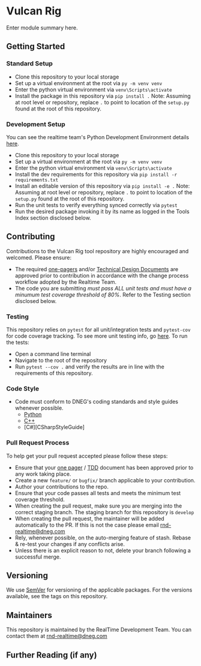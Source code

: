 
# Vulcan Rig

Enter module summary here.

## Getting Started

### Standard Setup

- Clone this repository to your local storage
- Set up a virtual environment at the root via `py -m venv venv`
- Enter the python virtual environment via `venv\Scripts\activate`
- Install the package in this repository via `pip install .`
    Note: Assuming at root level or repository, replace `.` to point to location
    of the `setup.py` found at the root of this repository.

### Development Setup
You can see the realtime team's Python Development Environment details [here][PythonEnvSetup].
- Clone this repository to your local storage
- Set up a virtual environment at the root via `py -m venv venv`
- Enter the python virtual environment via `venv\Scripts\activate`
- Install the dev requirements for this repository via `pip install -r requirements.txt`
- Install an editable version of this repository via `pip install -e .`
    Note: Assuming at root level or repository, replace `.` to point to location
    of the `setup.py` found at the root of this repository.
- Run the unit tests to verify everything synced correctly via `pytest`
- Run the desired package invoking it by its name as logged in the Tools Index
   section disclosed below.

## Contributing

Contributions to the Vulcan Rig tool repository are highly encouraged
and welcomed. Please ensure:
- The required [one-pagers][RealtimeOnePager] and/or [Technical Design Documents][RealtimeTDD]
    are approved prior to contribution in accordance with the change process workflow
    adopted by the Realtime Team.
- The code you are submitting *must pass ALL unit tests and must have a minumum test coverage
    threshold of 80%*. Refer to the Testing section disclosed below.

### Testing

This repository relies on `pytest` for all unit/integration tests and `pytest-cov` for
code coverage tracking. To see more unit testing info, go [here][UnitTestingLink]. To run the tests:
- Open a command line terminal
- Navigate to the root of the repository
- Run `pytest --cov .` and verify the results are in line with the requirements of this
    repository.


### Code Style

- Code must conform to DNEG's coding standards and style guides whenever possible.
    - [Python][PythonStyleGuide]
    - [C++][CPPStyleGuide]
    - [C#][CSharpStyleGuide]

### Pull Request Process

To help get your pull request accepted please follow these steps:
- Ensure that your [one pager][RealtimeOnePager] / [TDD][RealTimeTDD] document has been approved prior to
    any work taking place.
- Create a new `feature/` or `bugfix/` branch applicable to your contribution.
- Author your contributions to the repo.
- Ensure that your code passes all tests and meets the minimum test coverage threshold.
- When creating the pull request, make sure you are merging into the correct
   staging branch. The staging branch for this repository is `develop`
- When creating the pull request, the maintainer will be added automatically
    to the PR. If this is not the case please email [rnd-realtime@dneg.com][RealtimeContact]
- Rely, whenever possible, on the auto-merging feature of stash. Rebase &
    re-test your changes if any conflicts arise.
- Unless there is an explicit reason to not, delete your branch following a
    successful merge.

## Versioning

We use [SemVer][SemVer] for versioning of the applicable packages.
For the versions available, see the tags on this repository.

## Maintainers

This repository is maintained by the RealTime Development Team.
You can contact them at [rnd-realtime@dneg.com][RealtimeContact]

## Further Reading (if any)

[PythonEnvSetup]:http://dnet.dneg.com/display/REALTIME/Python+Environment+Setup+for+Development+in+the+Realtime+Space
[UnitTestingLink]:http://dnet.dneg.com/pages/viewpage.action?spaceKey=REALTIME&title=Python+Unit+Test+Standards+enforced+on+the+Realtime+Team
[RealtimeContact]:mailto:rnd-realtime@dneg.com
[RealtimeOnePager]:https://docs.google.com/document/d/1PNi8_Mm4_vtVPT6efRHiITJBCWa0ZREyc46t63_lZKQ/edit?usp=sharing
[RealtimeTDD]:https://docs.google.com/document/d/18XflNCz0MpbpWcXEGWCq9kIUHecJZW1bO8XVy9_VZp8/edit?usp=sharing
[SemVer]:http://semver.org
[PythonStyleGuide]:http://i/tools/SITE/doc/coding-standards/latest/standards/languages/python/python_style_guide.html
[CPPStyleGuide]:http://i/tools/SITE/doc/coding-standards/latest/standards/languages/cpp/cpp_style_guide.html